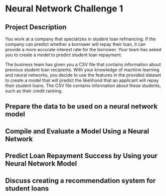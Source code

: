 # Neural Network Challenge 1
## Project Description

<p>You work at a company that specializes in student loan refinancing. If the company can predict whether a borrower will repay their loan, it can provide a more accurate interest rate for the borrower. Your team has asked you to create a model to predict student loan repayment.</p>

<p>The business team has given you a CSV file that contains information about previous student loan recipients. With your knowledge of machine learning and neural networks, you decide to use the features in the provided dataset to create a model that will predict the likelihood that an applicant will repay their student loans. The CSV file contains information about these students, such as their credit ranking.</p>

## Prepare the data to be used on a neural network model

## Compile and Evaluate a Model Using a Neural Network

## Predict Loan Repayment Success by Using your Neural Network Model

## Discuss creating a recommendation system for student loans

